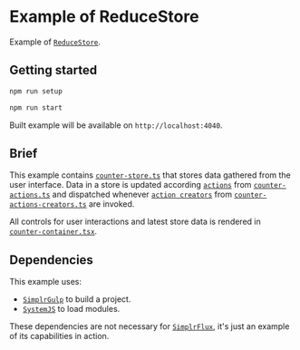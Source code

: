 # Example of ReduceStore

Example of [`ReduceStore`](../../README.md#reducestore).

## Getting started

```sh
npm run setup

npm run start
```

Built example will be available on `http://localhost:4040`.

## Brief

This example contains [`counter-store.ts`](./src/app/counter/counter-store.ts) that stores data gathered from the user interface. Data in a store is updated according [`actions`](../../README.md#actions) from [`counter-actions.ts`](./src/app/counter/counter-actions.ts) and dispatched whenever [`action creators`](../../README.md#action-creators) from [`counter-actions-creators.ts`](./src/app/counter/counter-actions-creators.ts) are invoked.

All controls for user interactions and latest store data is rendered in [`counter-container.tsx`](./src/app/counter/counter-container.tsx).

## Dependencies

This example uses:

- [`SimplrGulp`](https://github.com/QuatroCode/simplr-gulp) to build a project.
- [`SystemJS`](https://github.com/systemjs/systemjs) to load modules.

These dependencies are not necessary for [`SimplrFlux`](../../README.md), it's just an example of its capabilities in action.
